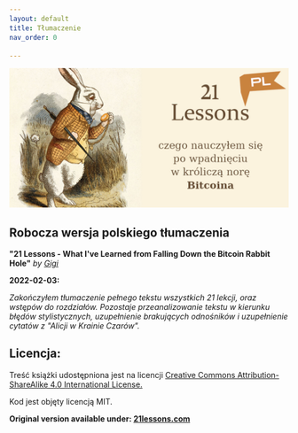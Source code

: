 ```yaml
---
layout: default
title: Tłumaczenie
nav_order: 0

---
```


![cover](images/21-lessons-cover.jpg)

## Robocza wersja polskiego tłumaczenia

**"21 Lessons - What I've Learned from Falling Down the Bitcoin Rabbit Hole"** *by [Gigi](https://twitter.com/dergigi)*

**2022-02-03:**

*Zakończyłem tłumaczenie pełnego tekstu wszystkich 21 lekcji, oraz wstępów do rozdziałów. Pozostaje przeanalizowanie tekstu w kierunku błędów stylistycznych, uzupełnienie brakujących odnośników i uzupełnienie cytatów z "Alicji w Krainie Czarów".* 

## Licencja:

Treść książki udostępniona jest na licencji [Creative Commons Attribution-ShareAlike 4.0 International License.](http://creativecommons.org/licenses/by-sa/4.0/.)

Kod jest objęty licencją MIT.

**Original version available under: [21lessons.com](https://21lessons.com)**